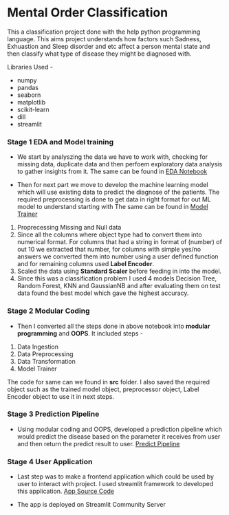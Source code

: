 # Mental Order Classification

This a classification project done with the help python programming language. This  aims project understands how factors such Sadness, Exhuastion and Sleep disorder and etc affect a person mental state and then classify what type of disease they might be diagnosed with.

Libraries Used - 
- numpy
- pandas
- seaborn
- matplotlib
- scikit-learn
- dill
- streamlit

### Stage 1 EDA and Model training

- We start by analyszing the data we have to work with, checking for missing data, duplicate data and then perfoem exploratory data analysis to gather insights from it. The same can be found in [EDA Notebook](https://github.com/Chinmaya0201/Mental-Disorder-Classification/blob/main/Notebook/EDA.ipynb)

- Then for next part we move to develop the machine learning model which will use existing data to predict the diagnose of the patients. The required preprocessing is done to get data in right format for out ML model to understand starting with The same can be found in [Model Trainer](https://github.com/Chinmaya0201/Mental-Disorder-Classification/blob/main/Notebook/Model_Trainer.ipynb)
1. Proprecessing Missing and Null data
2. Since all the columns where object type had to convert them into numerical format. For columns that had a string in format of (number) of out 10 we extracted that number, for columns with simple yes/no answers we converted them into number using a user defined function and for remaining columns used **Label Encoder**.
3. Scaled the data using **Standard Scaler** before feeding in into the model.
4. Since this was a classification problem I used 4 models Decision Tree, Random Forest, KNN and GaussianNB and after evaluating them on test data found the best model which gave the highest accuracy.


### Stage 2 Modular Coding

- Then I converted all the steps done in above notebook into **modular programming** and **OOPS**.
It included steps - 
1. Data Ingestion
2. Data Preprocessing
3. Data Transformation
4. Model Trainer 

The code for same can we found in **src** folder. 
I also saved the required object such as the trained model object, preprocessor object, Label Encoder object to use it in next steps.

### Stage 3 Prediction Pipeline 
- Using modular coding and OOPS, developed a prediction pipeline which would predict the disease based on the parameter it receives from user and then return the predict result to user. [Predict Pipeline](https://github.com/Chinmaya0201/Mental-Disorder-Classification/blob/main/src/pipeline/predict_pipeline.py)

### Stage 4 User Application
- Last step was to make a frontend application which could be used by user to interact with project. I used streamlit framework to developed this application. [App Source Code](https://github.com/Chinmaya0201/Mental-Disorder-Classification/blob/main/app.py)

- The app is deployed on Streamlit Community Server




